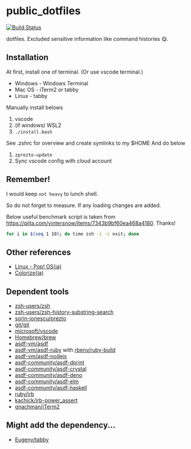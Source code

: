# public_dotfiles

[![Build Status](https://github.com/kachick/public_dotfiles/actions/workflows/lint.yml/badge.svg?branch=main)](https://github.com/kachick/public_dotfiles/actions/workflows/lint.yml?query=branch%3Amain+)

dotfiles. Excluded sensitive information like command histories :yum:.

## Installation

At first, install one of terminal. (Or use vscode terminal.)

- Windows - Windows Terminal
- Mac OS - iTerm2 or tabby
- Linux - tabby

Manually install belows

1. vscode
1. (if windows) WSL2
1. `./install.bash`

See .zshrc for overview and create symlinks to my $HOME
And do below

1. `zprezto-update`
1. Sync vscode config with cloud account

## Remember!

I would keep `not heavy` to lunch shell.

So do not forget to measure. If any loading changes are added.

Below useful benchmark script is taken from https://qiita.com/vintersnow/items/7343b9bf60ea468a4180. Thanks!

```zsh
for i in $(seq 1 10); do time zsh -i -c exit; done
```

## Other references

- [Linux - Pop! OS(ja)](https://github.com/kachick/times_kachick/issues/174)
- [Colorize(ja)](https://github.com/kachick/times_kachick/issues/93)

## Dependent tools

- [zsh-users/zsh](https://github.com/zsh-users/zsh)
- [zsh-users/zsh-history-substring-search](https://github.com/zsh-users/zsh-history-substring-search)
- [sorin-ionescu/prezto](https://github.com/sorin-ionescu/prezto)
- [git/git](https://github.com/git/git)
- [microsoft/vscode](https://github.com/microsoft/vscode)
- [Homebrew/brew](https://github.com/Homebrew/brew)
- [asdf-vm/asdf](https://github.com/asdf-vm/asdf)
- [asdf-vm/asdf-ruby](https://github.com/asdf-vm/asdf-ruby) with [rbenv/ruby-build](https://github.com/rbenv/ruby-build)
- [asdf-vm/asdf-nodejs](https://github.com/asdf-vm/asdf-nodejs)
- [asdf-community/asdf-dprint](https://github.com/asdf-community/asdf-dprint)
- [asdf-community/asdf-crystal](https://github.com/asdf-community/asdf-crystal)
- [asdf-community/asdf-deno](https://github.com/asdf-community/asdf-deno)
- [asdf-community/asdf-elm](https://github.com/asdf-community/asdf-elm)
- [asdf-community/asdf-haskell](https://github.com/asdf-community/asdf-haskell)
- [ruby/irb](https://github.com/ruby/irb)
- [kachick/irb-power_assert](https://github.com/kachick/irb-power_assert)
- [gnachman/iTerm2](https://github.com/gnachman/iTerm2)

## Might add the dependency...

- [Eugeny/tabby](https://github.com/Eugeny/tabby)
